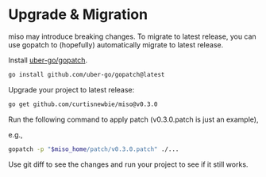 # Upgrade & Migration

miso may introduce breaking changes. To migrate to latest release, you can use gopatch to (hopefully) automatically migrate to latest release.

Install [uber-go/gopatch](https://github.com/uber-go/gopatch).

```sh
go install github.com/uber-go/gopatch@latest
```

Upgrade your project to latest release:

```sh
go get github.com/curtisnewbie/miso@v0.3.0
```

Run the following command to apply patch (v0.3.0.patch is just an example),

e.g.,

```sh
gopatch -p "$miso_home/patch/v0.3.0.patch" ./...
```

Use git diff to see the changes and run your project to see if it still works.